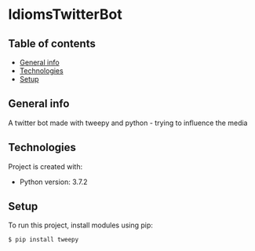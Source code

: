 # IdiomsTwitterBot

## Table of contents
* [General info](#general-info)
* [Technologies](#technologies)
* [Setup](#setup)

## General info
A twitter bot made with tweepy and python - trying to influence the media
	
## Technologies
Project is created with:
* Python version: 3.7.2
	
## Setup
To run this project, install modules using pip:

```
$ pip install tweepy
```

